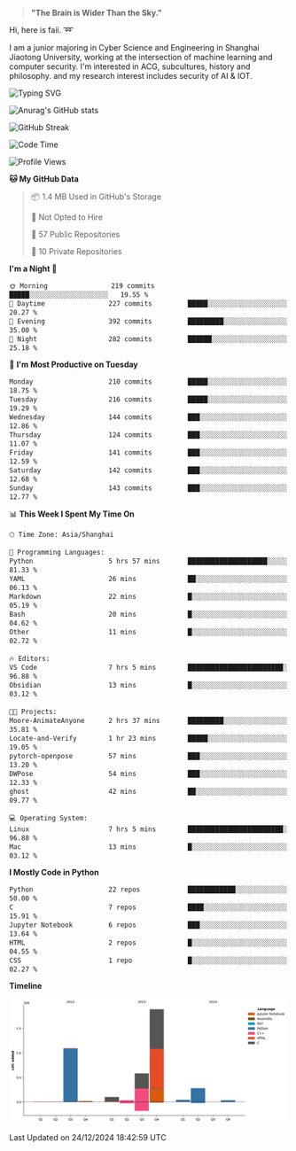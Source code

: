 > **"The Brain is Wider Than the Sky."**

  Hi, here is faii. :loop:  
  
  I am a junior majoring in Cyber Science and Engineering in Shanghai Jiaotong University, working at the intersection
  of machine learning and computer security. I'm interested in ACG, subcultures, history and philosophy. and my research interest includes security of AI & IOT.

![Typing SVG](https://readme-typing-svg.demolab.com/?lines=Any+sufficiently+advanced+technology+is+indistinguishable+from+magic;On+my+way+to+be+a+*magician*)

![Anurag's GitHub stats](https://github-readme-stats.vercel.app/api?username=faiimea)

![GitHub Streak](https://streak-stats.demolab.com/?user=faiimea)

<!--START_SECTION:waka-->
![Code Time](http://img.shields.io/badge/Code%20Time-627%20hrs%2028%20mins-blue)

![Profile Views](http://img.shields.io/badge/Profile%20Views-4-blue)

**🐱 My GitHub Data** 

> 📦 1.4 MB Used in GitHub's Storage 
 > 
> 🚫 Not Opted to Hire
 > 
> 📜 57 Public Repositories 
 > 
> 🔑 10 Private Repositories 
 > 
**I'm a Night 🦉** 

```text
🌞 Morning                219 commits         █████░░░░░░░░░░░░░░░░░░░░   19.55 % 
🌆 Daytime                227 commits         █████░░░░░░░░░░░░░░░░░░░░   20.27 % 
🌃 Evening                392 commits         █████████░░░░░░░░░░░░░░░░   35.00 % 
🌙 Night                  282 commits         ██████░░░░░░░░░░░░░░░░░░░   25.18 % 
```
📅 **I'm Most Productive on Tuesday** 

```text
Monday                   210 commits         █████░░░░░░░░░░░░░░░░░░░░   18.75 % 
Tuesday                  216 commits         █████░░░░░░░░░░░░░░░░░░░░   19.29 % 
Wednesday                144 commits         ███░░░░░░░░░░░░░░░░░░░░░░   12.86 % 
Thursday                 124 commits         ███░░░░░░░░░░░░░░░░░░░░░░   11.07 % 
Friday                   141 commits         ███░░░░░░░░░░░░░░░░░░░░░░   12.59 % 
Saturday                 142 commits         ███░░░░░░░░░░░░░░░░░░░░░░   12.68 % 
Sunday                   143 commits         ███░░░░░░░░░░░░░░░░░░░░░░   12.77 % 
```


📊 **This Week I Spent My Time On** 

```text
🕑︎ Time Zone: Asia/Shanghai

💬 Programming Languages: 
Python                   5 hrs 57 mins       ████████████████████░░░░░   81.33 % 
YAML                     26 mins             ██░░░░░░░░░░░░░░░░░░░░░░░   06.13 % 
Markdown                 22 mins             █░░░░░░░░░░░░░░░░░░░░░░░░   05.19 % 
Bash                     20 mins             █░░░░░░░░░░░░░░░░░░░░░░░░   04.62 % 
Other                    11 mins             █░░░░░░░░░░░░░░░░░░░░░░░░   02.72 % 

🔥 Editors: 
VS Code                  7 hrs 5 mins        ████████████████████████░   96.88 % 
Obsidian                 13 mins             █░░░░░░░░░░░░░░░░░░░░░░░░   03.12 % 

🐱‍💻 Projects: 
Moore-AnimateAnyone      2 hrs 37 mins       █████████░░░░░░░░░░░░░░░░   35.81 % 
Locate-and-Verify        1 hr 23 mins        █████░░░░░░░░░░░░░░░░░░░░   19.05 % 
pytorch-openpose         57 mins             ███░░░░░░░░░░░░░░░░░░░░░░   13.20 % 
DWPose                   54 mins             ███░░░░░░░░░░░░░░░░░░░░░░   12.33 % 
ghost                    42 mins             ██░░░░░░░░░░░░░░░░░░░░░░░   09.77 % 

💻 Operating System: 
Linux                    7 hrs 5 mins        ████████████████████████░   96.88 % 
Mac                      13 mins             █░░░░░░░░░░░░░░░░░░░░░░░░   03.12 % 
```

**I Mostly Code in Python** 

```text
Python                   22 repos            ████████████░░░░░░░░░░░░░   50.00 % 
C                        7 repos             ████░░░░░░░░░░░░░░░░░░░░░   15.91 % 
Jupyter Notebook         6 repos             ███░░░░░░░░░░░░░░░░░░░░░░   13.64 % 
HTML                     2 repos             █░░░░░░░░░░░░░░░░░░░░░░░░   04.55 % 
CSS                      1 repo              █░░░░░░░░░░░░░░░░░░░░░░░░   02.27 % 
```



**Timeline**

![Lines of Code chart](https://raw.githubusercontent.com/faiimea/faiimea/main/assets/bar_graph.png)


 Last Updated on 24/12/2024 18:42:59 UTC
<!--END_SECTION:waka-->
